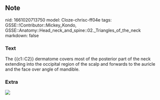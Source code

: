 ## Note
nid: 1661020713750
model: Cloze-chrisc-ff04e
tags: GSSE::!Contributor::Mickey_Kondo, GSSE::Anatomy::Head_neck_and_spine::02._Triangles_of_the_neck
markdown: false

### Text
The {{c1::C2}} dermatome covers most of the posterior part of the neck extending into the occipital region of the scalp and forwards to the auricle and the face over angle of mandible.

### Extra
<img src="997.png">
